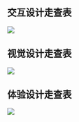 ## 交互设计走查表

![](https://cdn.wallleap.cn/img/pic/illustrtion/202211041713473.png)

## 视觉设计走查表

![](https://cdn.wallleap.cn/img/pic/illustrtion/202211041713986.png)

## 体验设计走查表

![](https://cdn.wallleap.cn/img/pic/illustrtion/202211041718898.png)
